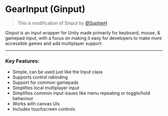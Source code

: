 # GearInput (Ginput)
>This is modification of Sinput by [@SophieH](https://github.com/SophieH/Sinput)

Ginput is an input wrapper for Unity made primarily for keyboard, mouse, & gamepad input, with a focus on making it easy for developers to make more accessible games and add multiplayer support.

***
### Key Features:
- Simple, can be used just like the Input class
- Supports control rebinding
- Support for common gamepads
- Simplifies local multiplayer input
- Simplifies common input issues like menu repeating or toggle/hold behaviour
- Works with canvas UIs
- Includes touchscreen controls